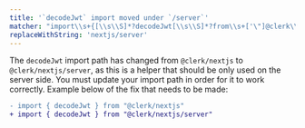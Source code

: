 ```yaml
---
title: '`decodeJwt` import moved under `/server`'
matcher: "import\\s+{[\\s\\S]*?decodeJwt[\\s\\S]*?from\\s+['\"]@clerk\\/(nextjs)[\\s\\S]*?['\"]"
replaceWithString: 'nextjs/server'
---
```


The `decodeJwt` import path has changed from `@clerk/nextjs` to `@clerk/nextjs/server`, as this is a helper that should be only used on the server side. You must update your import path in order for it to work correctly. Example below of the fix that needs to be made:

```diff
- import { decodeJwt } from "@clerk/nextjs"
+ import { decodeJwt } from "@clerk/nextjs/server"
```
